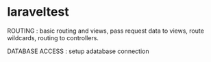 # laraveltest
ROUTING :
  basic routing and views,
  pass request data to views,
  route wildcards,
  routing to controllers.
  
DATABASE ACCESS :
  setup adatabase connection
